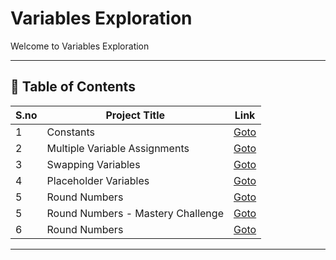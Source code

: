 # Variables Exploration

Welcome to Variables Exploration

---

## 📅 Table of Contents

| S.no | Project Title                          | Link                                                  |
|------|----------------------------------------|-------------------------------------------------------|
| 1    | Constants                              | [Goto](1_Constants/README.md)                         |
| 2    | Multiple Variable Assignments          | [Goto](2_Multiple_Variable_Assignments/README.md)     |
| 3    | Swapping Variables                     | [Goto](3_Swapping_Variables/README.md)                |
| 4    | Placeholder Variables                  | [Goto](4_Placeholder_Variables/README.md)             |
| 5    | Round Numbers                          | [Goto](5_Round_Numbers/README.md)                     |
| 5    | Round Numbers - Mastery Challenge      | [Goto](5_Round_Numbers/mastery_challenge/README.md)   |
| 6    | Round Numbers                          | [Goto](6_List_Casting/README.md)                      |



---

